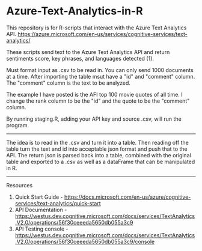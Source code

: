 # Azure-Text-Analytics-in-R
This repository is for R-scripts that interact with the Azure Text Analytics API.
https://azure.microsoft.com/en-us/services/cognitive-services/text-analytics/

These scripts send text to the Azure Text Analytics API and return sentiments score, key phrases, and languages detected (1).

Must format input as .csv to be read in.
You can only send 1000 documents at a time.
After importing the table msut have a "id" and "comment" column. The "comment" column is the text to be analyzed.

The example I have posted is the AFI top 100 movie quotes of all time. I change the rank column to be the "id" and the quote to be the "comment" column.

By running staging.R, adding your API key and source .csv, will run the program.

-----------------------------------

The idea is to read in the .csv and turn it into a table. Then reading off the table turn the text and id into acceptable json format and push that to the API. The return json is parsed back into a table, combined with the original table and exported to a .csv as well as a dataFrame that can be manipulated in R.

-----------------------------------
Resources
1) Quick Start Guide - https://docs.microsoft.com/en-us/azure/cognitive-services/text-analytics/quick-start
2) API Documentation - https://westus.dev.cognitive.microsoft.com/docs/services/TextAnalytics.V2.0/operations/56f30ceeeda5650db055a3c9
3) API Testing console - https://westus.dev.cognitive.microsoft.com/docs/services/TextAnalytics.V2.0/operations/56f30ceeeda5650db055a3c9/console
